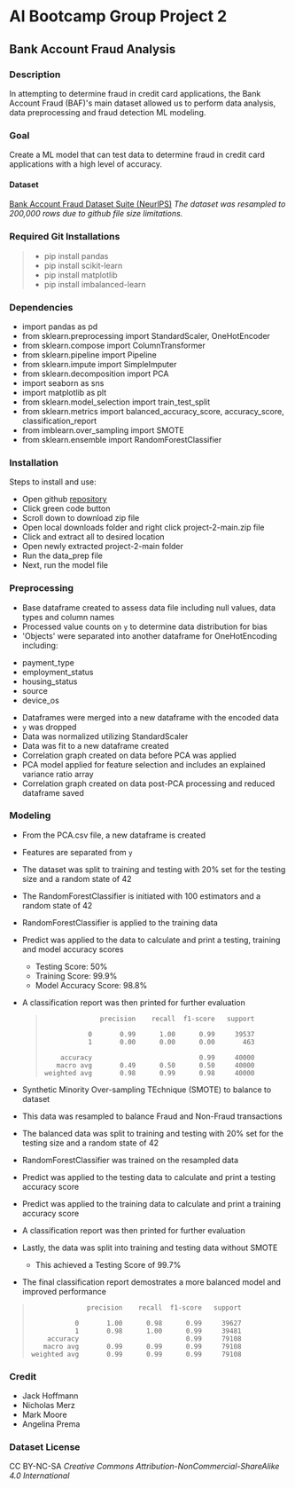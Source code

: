 # AI Bootcamp Group Project 2

## Bank Account Fraud Analysis

### Description
In attempting to determine fraud in credit card applications, the Bank Account Fraud (BAF)'s main dataset allowed us to perform data analysis, data preprocessing and fraud detection ML modeling.

### Goal
Create a ML model that can test data to determine fraud in credit card applications with a high level of accuracy.

#### Dataset
[Bank Account Fraud Dataset Suite (NeurlPS)](https://www.kaggle.com/datasets/sgpjesus/bank-account-fraud-dataset-neurips-2022?select=Base.csv)
*The dataset was resampled to 200,000 rows due to github file size limitations.*

### Required Git Installations
> - pip install pandas
> - pip install scikit-learn
> - pip install matplotlib
> - pip install imbalanced-learn
  
### Dependencies
* import pandas as pd
* from sklearn.preprocessing import StandardScaler, OneHotEncoder
* from sklearn.compose import ColumnTransformer
* from sklearn.pipeline import Pipeline
* from sklearn.impute import SimpleImputer
* from sklearn.decomposition import PCA
* import seaborn as sns
* import matplotlib as plt
* from sklearn.model_selection import train_test_split
* from sklearn.metrics import balanced_accuracy_score, accuracy_score, classification_report
* from imblearn.over_sampling import SMOTE
* from sklearn.ensemble import RandomForestClassifier

### Installation
Steps to install and use:
* Open github [repository](https://github.com/killerpennywise/project-2/tree/main)
* Click green code button
* Scroll down to download zip file
* Open local downloads folder and right click project-2-main.zip file
* Click and extract all to desired location
* Open newly extracted project-2-main folder
* Run the data_prep file
* Next, run the model file

### Preprocessing
*  Base dataframe created to assess data file including null values, data types and column names
*  Processed value counts on ```y``` to determine data distribution for bias
*  'Objects' were separated into another dataframe for OneHotEncoding including:
  - payment_type
  - employment_status
  - housing_status
  - source
  - device_os
*  Dataframes were merged into a new dataframe with the encoded data
*  ```y``` was dropped
*  Data was normalized utilizing StandardScaler
*  Data was fit to a new dataframe created
*  Correlation graph created on data before PCA was applied
*  PCA model applied for feature selection and includes an explained variance ratio array
*  Correlation graph created on data post-PCA processing and reduced dataframe saved

### Modeling
*  From the PCA.csv file, a new dataframe is created
*  Features are separated from ```y```
*  The dataset was split to training and testing with 20% set for the testing size and a random state of 42
*  The RandomForestClassifier is initiated with 100 estimators and a random state of 42
*  RandomForestClassifier is applied to the training data
*  Predict was applied to the data to calculate and print a testing, training and model accuracy scores
   - Testing Score: 50%
   - Training Score: 99.9%
   - Model Accuracy Score: 98.8%
* A classification report was then printed for further evaluation
  
  >                   precision    recall  f1-score   support
  >
  >                0       0.99      1.00      0.99     39537
  >                1       0.00      0.00      0.00       463
  >
  >         accuracy                           0.99     40000
  >        macro avg       0.49      0.50      0.50     40000
  >     weighted avg       0.98      0.99      0.98     40000

*  Synthetic Minority Over-sampling TEchnique (SMOTE) to balance to dataset
*  This data was resampled to balance Fraud and Non-Fraud transactions
*  The balanced data was split to training and testing with 20% set for the testing size and a random state of 42
*  RandomForestClassifier was trained on the resampled data
*  Predict was applied to the testing data to calculate and print a testing accuracy score
*  Predict was applied to the training data to calculate and print a training accuracy score
*  A classification report was then printed for further evaluation
*  Lastly, the data was split into training and testing data without SMOTE
   - This achieved a Testing Score of 99.7%
*  The final classification report demostrates a more balanced model and improved performance
  >                   precision    recall  f1-score   support
  >  
  >                0       1.00      0.98      0.99     39627
  >                1       0.98      1.00      0.99     39481
  >         accuracy                           0.99     79108
  >        macro avg       0.99      0.99      0.99     79108
  >     weighted avg       0.99      0.99      0.99     79108

### Credit
- Jack Hoffmann
- Nicholas Merz
- Mark Moore
- Angelina Prema

### Dataset License
CC BY-NC-SA
   *Creative Commons Attribution-NonCommercial-ShareAlike 4.0 International*

